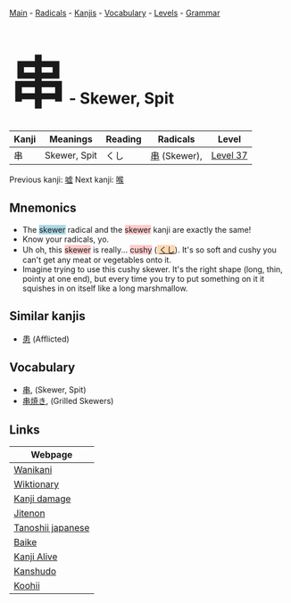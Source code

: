 <style> bigfont {font-size: 100px}</style>
[Main](../index.md) -
[Radicals](../radicals.md) -
[Kanjis](../kanjis.md) -
[Vocabulary](../vocabulary.md) -
[Levels](../levels.md) -
[Grammar](../grammar.md)
# <bigfont> 串</bigfont> - Skewer, Spit 

| Kanji | Meanings | Reading | Radicals | Level |
| --- | --- | --- | --- | --- |
| 串 | Skewer, Spit | くし | [串](../radicals/串.md) (Skewer),  | [Level 37](../levels/wk_level37.md) |

Previous kanji: [嘘](嘘.md) Next kanji: [喉](喉.md) 

## Mnemonics
 * The <span style="background-color:#ADD8E6"> skewer</span> radical and the <span style="background-color:#ffcccb"> skewer</span> kanji are exactly the same!
* Know your radicals, yo.
* Uh oh, this <span style="background-color:#ffcccb"> skewer</span> is really... <span style="background-color:#ffcccb"> cushy</span> (<span style="background-color:#fed8b1"> [くし](https://jisho.org/search/くし)</span>). It's so soft and cushy you can't get any meat or vegetables onto it.
* Imagine trying to use this cushy skewer. It's the right shape (long, thin, pointy at one end), but every time you try to put something on it it squishes in on itself like a long marshmallow.


## Similar kanjis
 * [患](患.md) (Afflicted)


## Vocabulary
 * [串](../vocabulary/串.md), (Skewer, Spit)
* [串焼き](../vocabulary/串.md), (Grilled Skewers)



## Links 

| Webpage |
| --- |
| [Wanikani          ](https://www.wanikani.com/kanji/串) |
| [Wiktionary        ](https://en.wiktionary.org/wiki/串) |
| [Kanji damage      ](http://www.kanjidamage.com/kanji/search?utf8=✓&q=串) |
| [Jitenon           ](https://jitenon.com/kanji/串) |
| [Tanoshii japanese ](https://www.tanoshiijapanese.com/dictionary/kanji.cfm?k=串) |
| [Baike             ](https://baike.baidu.com/item/串) |
| [Kanji Alive       ](https://app.kanjialive.com/串) |
| [Kanshudo          ](https://www.kanshudo.com/searchmn?q=串) |
| [Koohii            ](https://kanji.koohii.com/study/kanji/串) |
